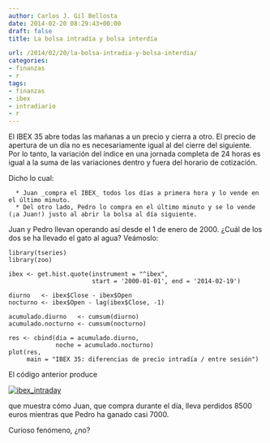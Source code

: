 ```yaml
---
author: Carlos J. Gil Bellosta
date: 2014-02-20 08:29:43+00:00
draft: false
title: La bolsa intradía y bolsa interdía

url: /2014/02/20/la-bolsa-intradia-y-bolsa-interdia/
categories:
- finanzas
- r
tags:
- finanzas
- ibex
- intradiario
- r
---
```


El IBEX 35 abre todas las mañanas a un precio y cierra a otro. El precio de apertura de un día no es necesariamente igual al del cierre del siguiente. Por lo tanto, la variación del índice en una jornada completa de 24 horas es igual a la suma de las variaciones dentro y fuera del horario de cotización.

Dicho lo cual:



	  * Juan _compra el IBEX_ todos los días a primera hora y lo vende en el último minuto.
	  * Del otro lado, Pedro lo compra en el último minuto y se lo vende (¡a Juan!) justo al abrir la bolsa al día siguiente.

Juan y Pedro llevan operando así desde el 1 de enero de 2000. ¿Cuál de los dos se ha llevado el gato al agua? Veámoslo:



    library(tseries)
    library(zoo)

    ibex <- get.hist.quote(instrument = "^ibex",
                           start = '2000-01-01', end = '2014-02-19')

    diurno   <- ibex$Close - ibex$Open
    nocturno <- ibex$Open - lag(ibex$Close, -1)

    acumulado.diurno   <- cumsum(diurno)
    acumulado.nocturno <- cumsum(nocturno)

    res <- cbind(dia = acumulado.diurno,
                 noche = acumulado.nocturno)
    plot(res,
         main = "IBEX 35: diferencias de precio intradía / entre sesión")



El código anterior produce

[![ibex_intraday](/wp-uploads/2014/02/ibex_intraday.png)
](/wp-uploads/2014/02/ibex_intraday.png)

que muestra cómo Juan, que compra durante el día, lleva perdidos 8500 euros mientras que Pedro ha ganado casi 7000.

Curioso fenómeno, ¿no?
